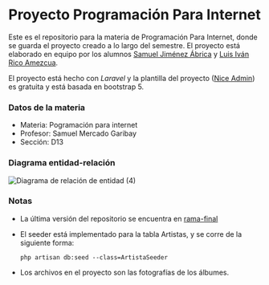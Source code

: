 # Proyecto Programación Para Internet
Este es el repositorio para la materia de Programación Para Internet, donde se guarda el proyecto creado a lo largo del semestre. El proyecto está elaborado en equipo por los alumnos [Samuel Jiménez Ábrica](https://github.com/samuj02) y [Luis Iván Rico Amezcua](https://github.com/luisrico5562).

El proyecto está hecho con *Laravel* y la plantilla del proyecto ([Nice Admin](https://bootstrapmade.com/nice-admin-bootstrap-admin-html-template/)) es gratuita y está basada en bootstrap 5.

### Datos de la materia
- Materia: Pogramación para internet
- Profesor: Samuel Mercado Garibay
- Sección: D13

### Diagrama entidad-relación
![Diagrama de relación de entidad (4)](https://github.com/luisrico5562/proyecto-ppi/assets/127691671/e151ec40-0d60-4b82-9c1e-0fad1d8ccb14)


### Notas
- La última versión del repositorio se encuentra en [rama-final](https://github.com/luisrico5562/proyecto-ppi/tree/rama-final)
- El seeder está implementado para la tabla Artistas, y se corre de la siguiente forma:

      php artisan db:seed --class=ArtistaSeeder
- Los archivos en el proyecto son las fotografías de los álbumes.
